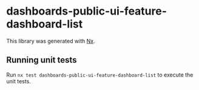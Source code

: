 # dashboards-public-ui-feature-dashboard-list

This library was generated with [Nx](https://nx.dev).

## Running unit tests

Run `nx test dashboards-public-ui-feature-dashboard-list` to execute the unit tests.
